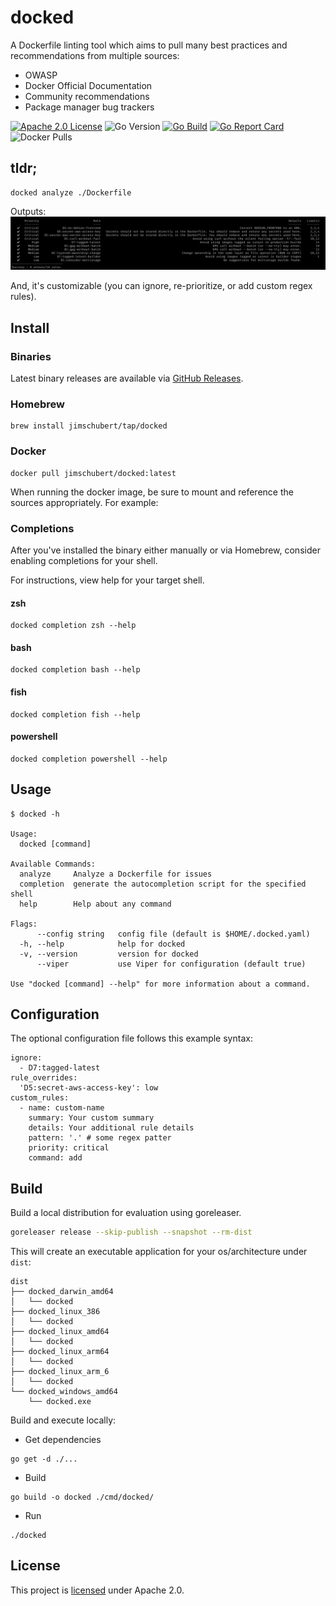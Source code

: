 # docked

A Dockerfile linting tool which aims to pull many best practices and recommendations from multiple sources:

* OWASP
* Docker Official Documentation
* Community recommendations
* Package manager bug trackers

[![Apache 2.0 License](https://img.shields.io/badge/License-Apache%202.0-blue)](./LICENSE)
![Go Version](https://img.shields.io/github/go-mod/go-version/jimschubert/docked)
[![Go Build](https://github.com/jimschubert/docked/actions/workflows/build.yml/badge.svg)](https://github.com/jimschubert/docked/actions/workflows/build.yml)
[![Go Report Card](https://goreportcard.com/badge/github.com/jimschubert/docked)](https://goreportcard.com/report/github.com/jimschubert/docked)
![Docker Pulls](https://img.shields.io/docker/pulls/jimschubert/docked)
<!-- [![codecov](https://codecov.io/gh/jimschubert/docked/branch/master/graph/badge.svg)](https://codecov.io/gh/jimschubert/docked) --> 

## tldr;

```
docked analyze ./Dockerfile
```

Outputs:
![](./.github/screens/output.png)

And, it's customizable (you can ignore, re-prioritize, or add custom regex rules).

## Install

### Binaries

Latest binary releases are available via [GitHub Releases](https://github.com/jimschubert/docked/releases).

### Homebrew

```
brew install jimschubert/tap/docked
```

### Docker

```
docker pull jimschubert/docked:latest
```

When running the docker image, be sure to mount and reference the sources appropriately. For example:

### Completions

After you've installed the binary either manually or via Homebrew, consider enabling completions for your shell. 

For instructions, view help for your target shell.

#### zsh

```
docked completion zsh --help
```

#### bash

```
docked completion bash --help
```

#### fish

```
docked completion fish --help
```

#### powershell

```
docked completion powershell --help
```

## Usage

```shell
$ docked -h

Usage:
  docked [command]

Available Commands:
  analyze     Analyze a Dockerfile for issues
  completion  generate the autocompletion script for the specified shell
  help        Help about any command

Flags:
      --config string   config file (default is $HOME/.docked.yaml)
  -h, --help            help for docked
  -v, --version         version for docked
      --viper           use Viper for configuration (default true)

Use "docked [command] --help" for more information about a command.
```

## Configuration

The optional configuration file follows this example syntax:

```
ignore:
  - D7:tagged-latest
rule_overrides:
  'D5:secret-aws-access-key': low
custom_rules:
  - name: custom-name
    summary: Your custom summary
    details: Your additional rule details
    pattern: '.' # some regex patter
    priority: critical
    command: add
```

## Build

Build a local distribution for evaluation using goreleaser.

```bash
goreleaser release --skip-publish --snapshot --rm-dist
```

This will create an executable application for your os/architecture under `dist`:

```
dist
├── docked_darwin_amd64
│   └── docked
├── docked_linux_386
│   └── docked
├── docked_linux_amd64
│   └── docked
├── docked_linux_arm64
│   └── docked
├── docked_linux_arm_6
│   └── docked
└── docked_windows_amd64
    └── docked.exe
```

Build and execute locally:

* Get dependencies

```shell
go get -d ./...
```

* Build

```shell
go build -o docked ./cmd/docked/
```

* Run

```shell
./docked
```

## License

This project is [licensed](./LICENSE) under Apache 2.0.
